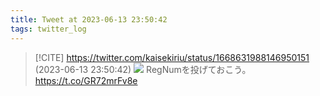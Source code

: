 ```yaml
---
title: Tweet at 2023-06-13 23:50:42
tags: twitter_log
---
```


> [!CITE] https://twitter.com/kaisekiriu/status/1668631988146950151 (2023-06-13 23:50:42)
> ![](https://twitter.com/kaisekiriu/status/1668631988146950151)
> RegNumを投げておこう。
> https://t.co/GR72mrFv8e
